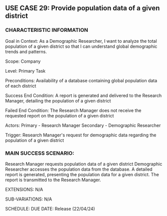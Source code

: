 ## USE CASE 29: Provide population data of a given district

### CHARACTERISTIC INFORMATION

Goal in Context:
As a Demographic Researcher, I want to analyze the total population of a given district so that I can understand global demographic trends and patterns.

Scope:
Company

Level:
Primary Task

Preconditions:
Availability of a database containing global population data of each district

Success End Condition:
A report is generated and delivered to the Research Manager, detailing the population of a given district

Failed End Condition:
The Research Manager does not receive the requested report on the population of a given district

Actors:
Primary - Research Manager
Secondary - Demographic Researcher

Trigger:
Research Manager's request for demographic data regarding the population of a given district

### MAIN SUCCESS SCENARIO:

Research Manager requests population data of a given district
Demographic Researcher accesses the population data from the database.
A detailed report is generated, presenting the population data for a given district.
The report is transmitted to the Research Manager.

EXTENSIONS:
N/A

SUB-VARIATIONS:
N/A

SCHEDULE:
DUE DATE: Release (22/04/24)